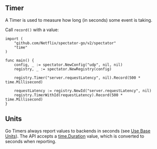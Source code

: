 ## Timer

A Timer is used to measure how long (in seconds) some event is taking.

Call `record()` with a value:

```golang
import (
	"github.com/Netflix/spectator-go/v2/spectator"
	"time"
)

func main() {
	config, _ := spectator.NewConfig("udp", nil, nil)
	registry, _ := spectator.NewRegistry(config)

	registry.Timer("server.requestLatency", nil).Record(500 * time.Millisecond)

	requestLatency := registry.NewId("server.requestLatency", nil)
	registry.TimerWithId(requestLatency).Record(500 * time.Millisecond)
}
```

## Units

Go Timers always report values to backends in seconds (see [Use Base Units]). The API accepts a
[time.Duration] value, which is converted to seconds when reporting.

[Use Base Units]: ../../../../concepts/naming.md#use-base-units
[time.Duration]: https://pkg.go.dev/time#Duration
